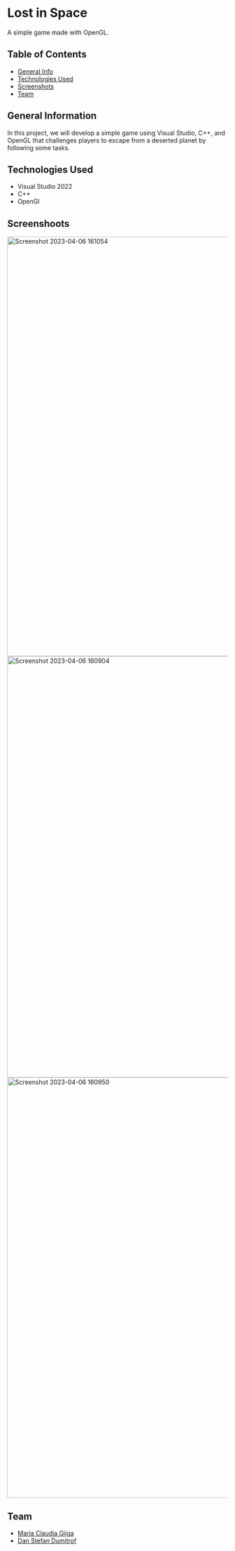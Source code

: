 # Lost in Space
A simple game made with OpenGL.

## Table of Contents
* [General Info](#general-information)
* [Technologies Used](#technologies-used)
* [Screenshots](#screenshots)
* [Team](#team)

## General Information
In this project, we will develop a simple game using Visual Studio, C++, and OpenGL that challenges players to escape from a deserted planet by following some tasks.

## Technologies Used
- Visual Studio 2022
- C++
- OpenGl

## Screenshoots
<img width="956" alt="Screenshot 2023-04-06 161054" src="https://user-images.githubusercontent.com/65070564/230388604-aa8f2940-899d-4bbf-aa16-d8eb53756f9c.png">
<img width="960" alt="Screenshot 2023-04-06 160904" src="https://user-images.githubusercontent.com/65070564/230388626-1fc7df2d-4b2c-464a-8c78-08af8dfcfd78.png">
<img width="958" alt="Screenshot 2023-04-06 160950" src="https://user-images.githubusercontent.com/65070564/230388638-142d160d-f898-4ff6-910c-efe7996243a1.png">

## Team
- [Maria Claudia Gijga](https://github.com/claudiaMaria12)
- [Dan Stefan Dumitrof](https://github.com/dacistul)

